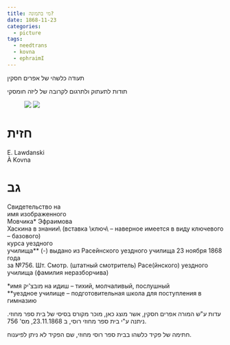 ```yaml
---
title: מי בתמונה?
date: 1868-11-23
categories:
  - picture
tags:
  - needtrans
  - kovna
  - ephraimI
---
```


תעודה כלשהי של אפרים חסקין

תודות לתעתוק ולתרגום לקרובה של ליזה חומסקי

<figure class="half">
    <a  href="/haskindocs/assets/images/1898-11-23-kovna-1.jpg">
    <img src="/haskindocs/assets/images/1898-11-23-kovna-1.jpg"></a>
    <a  href="/haskindocs/assets/images/1898-11-23-kovna-2.jpg">
    <img src="/haskindocs/assets/images/1898-11-23-kovna-2.jpg"></a>
</figure>

# חזית
E. Lawdanski  
À Kovna

# גב

Свидетельство на  
имя изображенного  
Мовчика* Эфраимова  
Хаскина в знании\ (вставка \ключ\ – наверное имеется в виду ключевого – базового)  
курса уездного  
училища** (-) выдано из Расейнского уездного училища 23 ноября 1868 года  
за №756.
Шт. Смотр. (штатный смотритель) Расе(йнского) уездного училища (фамилия неразборчива)

*имя מובצ'יק на идиш – тихий, молчаливый, послушный  
**уездное училище – подготовительная школа для поступления в гимназию  


עדות ע"ש המורה אפרים חסקין, אשר מוצג כאן, מוכר מקורס בסיסי של בית ספר מחוזי. ניתנה ע"י בית ספר מחוזי רוסי, ב 23.11.1868, מס' 756.

חתימה של פקיד כלשהו בבית ספר רוסי מחוזי, שם הפקיד לא ניתן לפיענוח.
